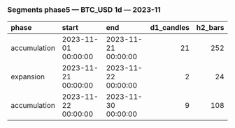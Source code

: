 ### Segments phase5 — BTC_USD 1d — 2023-11

| phase        | start               | end                 |   d1_candles |   h2_bars |
|:-------------|:--------------------|:--------------------|-------------:|----------:|
| accumulation | 2023-11-01 00:00:00 | 2023-11-21 00:00:00 |           21 |       252 |
| expansion    | 2023-11-21 00:00:00 | 2023-11-22 00:00:00 |            2 |        24 |
| accumulation | 2023-11-22 00:00:00 | 2023-11-30 00:00:00 |            9 |       108 |